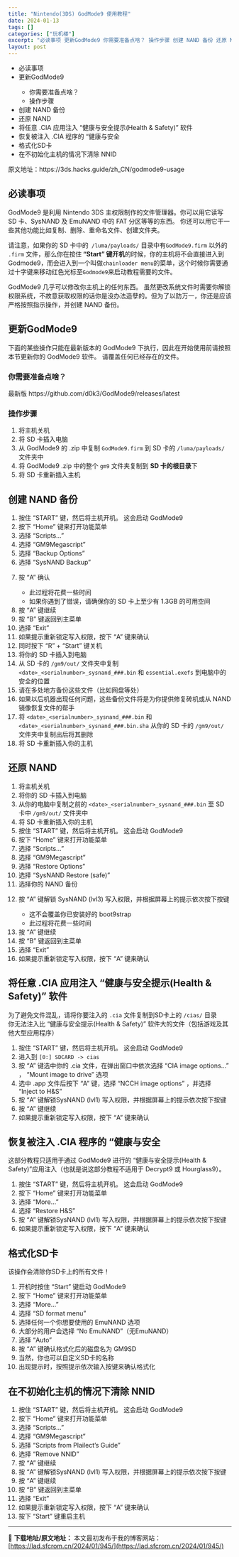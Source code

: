 ```yaml
---
title: "Nintendo(3DS) GodMode9 使用教程"
date: 2024-01-13
tags: []
categories: ["玩机楼"]
excerpt: "必读事项 更新GodMode9 你需要准备点啥？ 操作步骤 创建 NAND 备份 还原 NAND 将任意 .CIA 应用注入 “健康与安全提示(Health &amp; Safety)” 软件 恢复被注入 .CIA 程序的 “健康与安全 格式化SD卡 在不初始化主机的情况下清除 NNID 原文地址：http&hellip;"
layout: post
---
```


 <div><ul> <li>必读事项</li> <li>更新GodMode9</li> <ul> <li>你需要准备点啥？</li> <li>操作步骤</li> </ul> <li>创建 NAND 备份</li> <li>还原 NAND</li> <li>将任意 .CIA 应用注入 “健康与安全提示(Health & Safety)” 软件</li> <li>恢复被注入 .CIA 程序的 “健康与安全</li> <li>格式化SD卡</li> <li>在不初始化主机的情况下清除 NNID</li> </ul> </div><p>原文地址：https://3ds.hacks.guide/zh_CN/godmode9-usage</p><a name="ci_title0" ></a><h2>必读事项</h2><p>GodMode9 是利用 Nintendo 3DS 主权限制作的文件管理器。你可以用它读写 SD 卡、SysNAND 及 EmuNAND 中的 FAT 分区等等的东西。 你还可以用它干一些其他功能比如复制、删除、重命名文件、创建文件夹。</p><p>请注意，如果你的 SD 卡中的<code> /luma/payloads/</code> 目录中有<code>GodMode9.firm</code> 以外的 <code>.firm</code> 文件，那么你在按住<strong> “Start” 键开机</strong>的时候，你的主机将不会直接进入到 Godmode9，而会进入到一个叫做<code>chainloader menu</code>的菜单，这个时候你需要通过十字键来移动红色光标至<code>Godmode9</code>来启动教程需要的文件。</p><p>GodMode9 几乎可以修改你主机上的任何东西。 虽然更改系统文件时需要你解锁权限系统，不故意获取权限的话你是没办法造孽的。但为了以防万一，你还是应该严格按照指示操作，并创建 NAND 备份。</p><a name="ci_title1" ></a><h2>更新GodMode9</h2><p>下面的某些操作只能在最新版本的 GodMode9 下执行，因此在开始使用前请按照本节更新你的 GodMode9 软件。 请覆盖任何已经存在的文件。</p><a name="ci_title2" ></a><h3>你需要准备点啥？</h3><p>最新版 https://github.com/d0k3/GodMode9/releases/latest</p><a name="ci_title3" ></a><h3>操作步骤</h3><ol><li>将主机关机</li><li>将 SD 卡插入电脑</li><li>从 GodMode9 的 .zip 中复制 <code>GodMode9.firm</code> 到 SD 卡的 <code>/luma/payloads/</code> 文件夹中</li><li>将 GodMode9 .zip 中的整个 <code>gm9</code> 文件夹复制到 <strong>SD 卡的根目录</strong>下</li><li>将 SD 卡重新插入主机</li></ol><a name="ci_title4" ></a><h2>创建 NAND 备份</h2><ol><li>按住 “START” 键，然后将主机开机。 这会启动 GodMode9</li><li>按下 “Home” 键来打开功能菜单</li><li>选择 “Scripts…”</li><li>选择 “GM9Megascript”</li><li>选择 “Backup Options”</li><li>选择 “SysNAND Backup”</li><li><p>按 “A” 确认</p><ul><li>此过程将花费一些时间</li><li>如果你遇到了错误，请确保你的 SD 卡上至少有 1.3GB 的可用空间</li></ul></li><li>按 “A” 键继续</li><li>按 “B” 键返回到主菜单</li><li>选择 “Exit”</li><li>如果提示重新锁定写入权限，按下 “A” 键来确认</li><li>同时按下 “R” + “Start” 键关机</li><li>将你的 SD 卡插入到电脑</li><li>从 SD 卡的 <code>/gm9/out/</code> 文件夹中复制 <code>&lt;date&gt;_&lt;serialnumber&gt;_sysnand_###.bin</code> 和 <code>essential.exefs</code> 到电脑中的安全的位置</li><li>请在多处地方备份这些文件（比如网盘等处）</li><li>如果以后机器出现任何问题，这些备份文件将是为你提供修复砖机或从 NAND 镜像恢复文件的帮手</li><li>将 <code>&lt;date&gt;_&lt;serialnumber&gt;_sysnand_###.bin</code> 和 <code>&lt;date&gt;_&lt;serialnumber&gt;_sysnand_###.bin.sha</code> 从你的 SD 卡的 <code>/gm9/out/</code> 文件夹中复制出后将其删除</li><li>将 SD 卡重新插入你的主机</li></ol><a name="ci_title5" ></a><h2>还原 NAND</h2><ol><li>将主机关机</li><li>将你的 SD 卡插入到电脑</li><li>从你的电脑中复制之前的 <code>&lt;date&gt;_&lt;serialnumber&gt;_sysnand_###.bin</code> 至 SD 卡中 <code>/gm9/out/</code> 文件夹中</li><li>将 SD 卡重新插入你的主机</li><li>按住 “START” 键，然后将主机开机。 这会启动 GodMode9</li><li>按下 “Home” 键来打开功能菜单</li><li>选择 “Scripts…”</li><li>选择 “GM9Megascript”</li><li>选择 “Restore Options”</li><li>选择 “SysNAND Restore (safe)”</li><li>选择你的 NAND 备份</li><li><p>按 “A” 键解锁 SysNAND (lvl3) 写入权限，并根据屏幕上的提示依次按下按键</p><ul><li>这不会覆盖你已安装好的 boot9strap</li><li>此过程将花费一些时间</li></ul></li><li>按 “A” 键继续</li><li>按 “B” 键返回到主菜单</li><li>选择 “Exit”</li><li>如果提示重新锁定写入权限，按下 “A” 键来确认</li></ol><a name="ci_title6" ></a><h2>将任意 .CIA 应用注入 “健康与安全提示(Health & Safety)” 软件</h2><p><div><span aria-hidden="true"></span>为了避免文件混乱，请将你要注入的 <code>.cia</code> 文件复制到SD卡上的 <code>/cias/</code> 目录<br>你无法注入比 “健康与安全提示(Health & Safety)” 软件大的文件（包括游戏及其他大型应用程序）</div></p><ol><li>按住 “START” 键，然后将主机开机。 这会启动 GodMode9</li><li>进入到 <code>[0:] SDCARD -&gt; cias</code></li><li>按 “A” 键选中你的 .cia 文件，在弹出窗口中依次选择 “CIA image options…” ， “Mount image to drive” 选项</li><li>选中 .app 文件后按下 “A” 键，选择 “NCCH image options” ，并选择 “Inject to H&S”</li><li>按 “A” 键解锁SysNAND (lvl1) 写入权限，并根据屏幕上的提示依次按下按键</li><li>按 “A” 键继续</li><li>如果提示重新锁定写入权限，按下 “A” 键来确认</li></ol><a name="ci_title7" ></a><h2>恢复被注入 .CIA 程序的 “健康与安全</h2><p><div><span aria-hidden="true"></span>这部分教程只适用于通过 GodMode9 进行的 “健康与安全提示(Health & Safety)”应用注入（也就是说这部分教程不适用于 Decrypt9 或 Hourglass9）。</div></p><ol><li>按住 “START” 键，然后将主机开机。 这会启动 GodMode9</li><li>按下 “Home” 键来打开功能菜单</li><li>选择 “More…”</li><li>选择 “Restore H&S”</li><li>按 “A” 键解锁SysNAND (lvl1) 写入权限，并根据屏幕上的提示依次按下按键</li><li>如果提示重新锁定写入权限，按下 “A” 键来确认</li></ol><a name="ci_title8" ></a><h2>格式化SD卡</h2><p><div><span aria-hidden="true"></span>该操作会清除你SD卡上的所有文件！</div></p><ol><li>开机时按住 “Start” 键启动 GodMode9</li><li>按下 “Home” 键来打开功能菜单</li><li>选择 “More…”</li><li>选择 “SD format menu”</li><li>选择任何一个你想要使用的 EmuNAND 选项</li><li>大部分的用户会选择 “No EmuNAND”（无EmuNAND）</li><li>选择 “Auto”</li><li>按 “A” 键确认格式化后的磁盘名为 GM9SD</li><li>当然，你也可以自定义SD卡的名称</li><li>出现提示时，按照提示依次输入按键来确认格式化</li></ol><a name="ci_title9" ></a><h2>在不初始化主机的情况下清除 NNID</h2><ol><li>按住 “START” 键，然后将主机开机。 这会启动 GodMode9</li><li>按下 “Home” 键来打开功能菜单</li><li>选择 “Scripts…”</li><li>选择 “GM9Megascript”</li><li>选择 “Scripts from Plailect’s Guide”</li><li>选择 “Remove NNID”</li><li>按 “A” 键继续</li><li>按 “A” 键解锁SysNAND (lvl1) 写入权限，并根据屏幕上的提示依次按下按键</li><li>按 “A” 键继续</li><li>按 “B” 键返回到主菜单</li><li>选择 “Exit”</li><li>如果提示重新锁定写入权限，按下 “A” 键来确认</li><li>按下 “Start” 键重启主机</li></ol> </div> 

---
📖 **下载地址/原文地址：** 本文最初发布于我的博客网站：[https://lad.sfcrom.cn/2024/01/945/](https://lad.sfcrom.cn/2024/01/945/)
